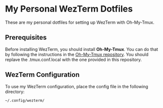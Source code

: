 # My Personal WezTerm Dotfiles

These are my personal dotfiles for setting up WezTerm with Oh-My-Tmux.

## Prerequisites

Before installing WezTerm, you should install **Oh-My-Tmux**. You can do that by following the instructions in the [Oh-My-Tmux repository](https://github.com/gpakosz/.tmux).
You should replave the .tmux.conf.local with the one provided in this repository.

## WezTerm Configuration

To use my WezTerm configuration, place the config file in the following directory:

```bash
~/.config/wezterm/
```
